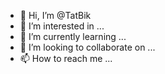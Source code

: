 - 👋 Hi, I’m @TatBik
- 👀 I’m interested in ...
- 🌱 I’m currently learning ...
- 💞️ I’m looking to collaborate on ...
- 📫 How to reach me ...

<!---
TatBik/TatBik is a ✨ special ✨ repository because its `README.md` (this file) appears on your GitHub profile.
You can click the Preview link to take a look at your changes.
--->
